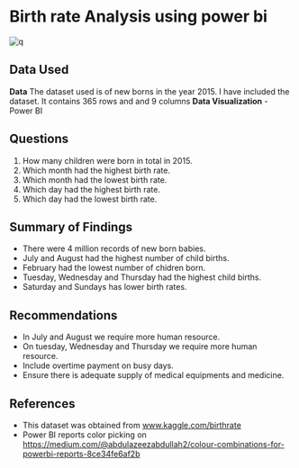 # Birth rate Analysis using power bi

![q](https://github.com/allan-pg/birth_rate/assets/62595869/2c597aa1-f4e3-4f2a-9773-eccc2f0b1e53)

## Data Used
**Data** The dataset used is of new borns in the year 2015. I have included the dataset.
It contains 365 rows and and 9 columns
**Data Visualization** - Power BI

## Questions
1. How many children were born in total in 2015.
2. Which month had the highest birth rate.
3. Which month had the lowest birth rate.
4. Which day had the highest birth rate.
5. Which day had the lowest birth rate.

## Summary of Findings
- There were 4 million records of new born babies.
- July and August had the highest number of child births.
- February had the lowest number of chidren born.
- Tuesday, Wednesday and Thursday had the highest child births.
- Saturday and Sundays has lower birth rates.

## Recommendations
- In July and August we require more human resource.
- On tuesday, Wednesday and Thursday we require more human resource.
- Include overtime payment on busy days.
- Ensure there is adequate supply of medical equipments and medicine.

 ## References
 - This dataset was obtained from www.kaggle.com/birthrate 
- Power BI reports color picking on https://medium.com/@abdulazeezabdullah2/colour-combinations-for-powerbi-reports-8ce34fe6af2b
